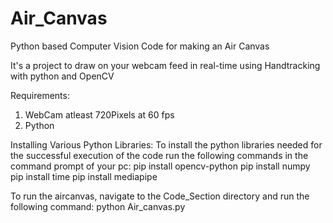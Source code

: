 # Air_Canvas
Python based Computer Vision Code for making an Air Canvas

It's a project to draw on your webcam feed in real-time using Handtracking with python and OpenCV


Requirements:
1. WebCam atleast 720Pixels at 60 fps
2. Python

Installing Various Python Libraries:
To install the python libraries needed for the successful execution of the code run the following commands in the command prompt of your pc:
pip install opencv-python
pip install numpy
pip install time
pip install mediapipe

To run the aircanvas, navigate to the Code_Section directory and run the following command:
python Air_canvas.py

